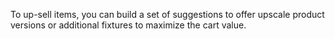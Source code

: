 To up-sell items, you can build a set of suggestions to offer upscale product versions or additional fixtures to maximize the cart value.